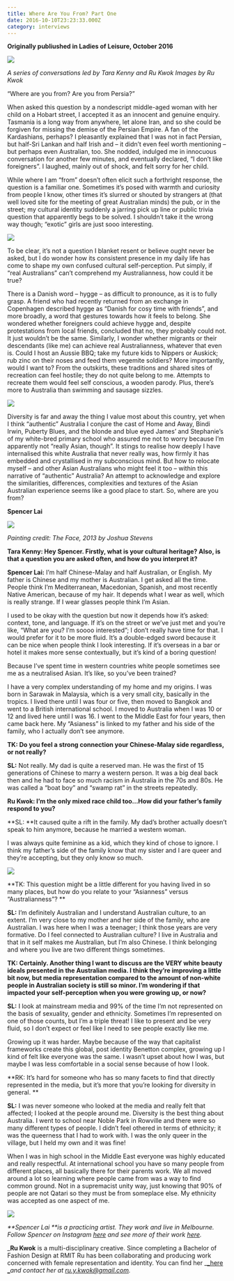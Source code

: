 ```yaml
---
title: Where Are You From? Part One
date: 2016-10-10T23:23:33.000Z
category: interviews
---
```

__Originally publiushed in Ladies of Leisure, October 2016__

![](/img/wayf-tara-k1.jpg)

_A series of conversations led by Tara Kenny and Ru Kwok
Images by Ru Kwok_

“Where are you from? Are you from Persia?” 

When asked this question by a nondescript middle-aged woman with her child on a Hobart street, I accepted it as an innocent and genuine enquiry. Tasmania is a long way from anywhere, let alone Iran, and so she could be forgiven for missing the demise of the Persian Empire. A fan of the Kardashians, perhaps? I pleasantly explained that I was not in fact Persian, but half-Sri Lankan and half Irish and – it didn’t even feel worth mentioning – but perhaps even Australian, too. She nodded, indulged me in innocuous conversation for another few minutes, and eventually declared, “I don’t like foreigners”. I laughed, mainly out of shock, and felt sorry for her child. 

While where I am “from” doesn’t often elicit such a forthright response, the question is a familiar one. Sometimes it’s posed with warmth and curiosity from people I know, other times it’s slurred or shouted by strangers at (that well loved site for the meeting of great Australian minds) the pub, or in the street; my cultural identity suddenly a jarring pick up line or public trivia question that apparently begs to be solved. I shouldn’t take it the wrong way though; “exotic” girls are just sooo interesting.

![](/img/wayftarak3b.jpg)

To be clear, it’s not a question I blanket resent or believe ought never be asked, but I do wonder how its consistent presence in my daily life has come to shape my own confused cultural self-perception. Put simply, if “real Australians” can’t comprehend my Australianness, how could it be true?

There is a Danish word – hygge – as difficult to pronounce, as it is to fully grasp. A friend who had recently returned from an exchange in Copenhagen described hygge as “Danish for cosy time with friends”, and more broadly, a word that gestures towards how it feels to belong. She wondered whether foreigners could achieve hygge and, despite protestations from local friends, concluded that no, they probably could not. It just wouldn’t be the same. Similarly, I wonder whether migrants or their descendants (like me) can achieve real Australianness, whatever that even is. Could I host an Aussie BBQ; take my future kids to Nippers or Auskick; rub zinc on their noses and feed them vegemite soldiers? More importantly, would I want to? From the outskirts, these traditions and shared sites of recreation can feel hostile; they do not quite belong to me. Attempts to recreate them would feel self conscious, a wooden parody. Plus, there’s more to Australia than swimming and sausage sizzles. 

![](/img/wayf-tara-k4-2.jpg)

Diversity is far and away the thing I value most about this country, yet when I think “authentic” Australia I conjure the cast of Home and Away, Bindi Irwin, Puberty Blues, and the blonde and blue eyed James’ and Stephanie’s of my white-bred primary school who assured me not to worry because I’m apparently not “really Asian, though”. It stings to realise how deeply I have internalised this white Australia that never really was, how firmly it has embedded and crystallised in my subconscious mind. But how to relocate myself – and other Asian Australians who might feel it too – within this narrative of “authentic” Australia? An attempt to acknowledge and explore the similarities, differences, complexities and textures of the Asian Australian experience seems like a good place to start. So, where are you from?

**Spencer Lai**

![](/img/wayfspencer1b_1000.jpg)

_Painting credit: The Face, 2013 by Joshua Stevens_

**Tara Kenny: Hey Spencer. Firstly, what is your cultural heritage? Also, is that a question you are asked often, and how do you interpret it?**

**Spencer Lai:** I’m half Chinese-Malay and half Australian, or English. My father is Chinese and my mother is Australian. I get asked all the time. People think I’m Mediterranean, Macedonian, Spanish, and most recently Native American, because of my hair. It depends what I wear as well, which is really strange. If I wear glasses people think I’m Asian. 

I used to be okay with the question but now it depends how it’s asked: context, tone, and language. If it’s on the street or we’ve just met and you’re like, “What are you? I’m soooo interested”; I don’t really have time for that. I would prefer for it to be more fluid. It’s a double-edged sword because it can be nice when people think I look interesting. If it’s overseas in a bar or hotel it makes more sense contextually, but it’s kind of a boring question!

Because I’ve spent time in western countries white people sometimes see me as a neutralised Asian. It’s like, so you’ve been trained?

I have a very complex understanding of my home and my origins. I was born in Sarawak in Malaysia, which is a very small city, basically in the tropics. I lived there until I was four or five, then moved to Bangkok and went to a British international school. I moved to Australia when I was 10 or 12 and lived here until I was 16. I went to the Middle East for four years, then came back here. My “Asianess” is linked to my father and his side of the family, who I actually don’t see anymore. 

**TK: Do you feel a strong connection your Chinese-Malay side regardless, or not really?**

**SL:** Not really. My dad is quite a reserved man. He was the first of 15 generations of Chinese to marry a western person. It was a big deal back then and he had to face so much racism in Australia in the 70s and 80s. He was called a “boat boy” and “swamp rat” in the streets repeatedly. 

**Ru Kwok: I’m the only mixed race child too...How did your father’s family respond to you?**

**SL: **It caused quite a rift in the family. My dad’s brother actually doesn’t speak to him anymore, because he married a western woman. 

I was always quite feminine as a kid, which they kind of chose to ignore. I think my father’s side of the family know that my sister and I are queer and they’re accepting, but they only know so much. 

![](/img/wayfspencer2b.jpg)

**TK: This question might be a little different for you having lived in so many places, but how do you relate to your “Asianness” versus “Australianness”? **

**SL:** I’m definitely Australian and I understand Australian culture, to an extent. I’m very close to my mother and her side of the family, who are Australian. I was here when I was a teenager; I think those years are very formative. Do I feel connected to Australian culture? I live in Australia and that in it self makes me Australian, but I’m also Chinese. I think belonging and where you live are two different things sometimes. 

**TK: Certainly. Another thing I want to discuss are the VERY white beauty ideals presented in the Australian media. I think they’re improving a little bit now, but media representation compared to the amount of non-white people in Australian society is still so minor. I’m wondering if that impacted your self-perception when you were growing up, or now?**

**SL:** I look at mainstream media and 99% of the time I’m not represented on the basis of sexuality, gender and ethnicity. Sometimes I’m represented on one of those counts, but I’m a triple threat! I like to present and be very fluid, so I don’t expect or feel like I need to see people exactly like me. 

Growing up it was harder. Maybe because of the way that capitalist frameworks create this global, post identity Benetton complex, growing up I kind of felt like everyone was the same. I wasn’t upset about how I was, but maybe I was less comfortable in a social sense because of how I look. 

**RK: It’s hard for someone who has so many facets to find that directly represented in the media, but it’s more that you’re looking for diversity in general. **

**SL:** I was never someone who looked at the media and really felt that affected; I looked at the people around me. Diversity is the best thing about Australia. I went to school near Noble Park in Rowville and there were so many different types of people. I didn’t feel othered in terms of ethnicity; it was the queerness that I had to work with. I was the only queer in the village, but I held my own and it was fine! 

When I was in high school in the Middle East everyone was highly educated and really respectful. At international school you have so many people from different places, all basically there for their parents work. We all moved around a lot so learning where people came from was a way to find common ground. Not in a supremacist unity way, just knowing that 90% of people are not Qatari so they must be from someplace else. My ethnicity was accepted as one aspect of me.

![](/img/wayf-spencer4.jpg)

_**Spencer Lai **is a practicing artist. They work and live in Melbourne. Follow Spencer on Instagram _[_here_](https://www.instagram.com/babeydivorce/?hl=en)_ and see more of their work _[_here_](https://www.spencerlai.info/)_._

_**Ru Kwok** is a multi-disciplinary creative. Since completing a Bachelor of Fashion Design at RMIT Ru has been collaborating and producing work concerned with female representation and identity. You can find her _[_here _](https://www.instagram.com/ru_y_k/?hl=en)_and contact her at ru.y.kwok@gmail.com._
